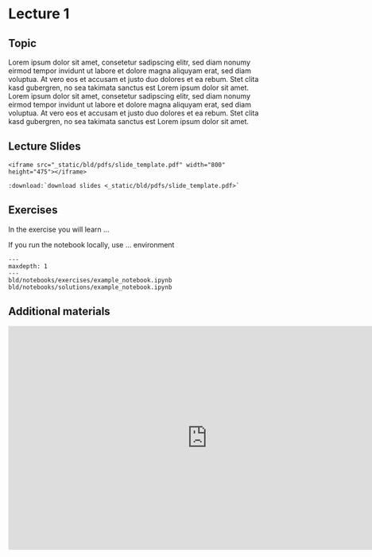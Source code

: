 # Lecture 1

## Topic

Lorem ipsum dolor sit amet, consetetur sadipscing elitr, sed diam nonumy eirmod tempor invidunt ut labore et dolore magna aliquyam erat, sed diam voluptua. At vero eos et accusam et justo duo dolores et ea rebum. Stet clita kasd gubergren, no sea takimata sanctus est Lorem ipsum dolor sit amet. Lorem ipsum dolor sit amet, consetetur sadipscing elitr, sed diam nonumy eirmod tempor invidunt ut labore et dolore magna aliquyam erat, sed diam voluptua. At vero eos et accusam et justo duo dolores et ea rebum. Stet clita kasd gubergren, no sea takimata sanctus est Lorem ipsum dolor sit amet.


## Lecture Slides

```{raw} html
<iframe src="_static/bld/pdfs/slide_template.pdf" width="800" height="475"></iframe>
```

```{eval-rst}
:download:`download slides <_static/bld/pdfs/slide_template.pdf>`
```

## Exercises

In the exercise you will learn ...

If you run the notebook locally, use ... environment

```{toctree}
---
maxdepth: 1
---
bld/notebooks/exercises/example_notebook.ipynb
bld/notebooks/solutions/example_notebook.ipynb
```


## Additional materials


<iframe width="800" height="450" src="https://www.youtube.com/embed/kCc8FmEb1nY" title="YouTube video player" frameborder="0" allow="accelerometer; autoplay; clipboard-write; encrypted-media; gyroscope; picture-in-picture; web-share" allowfullscreen></iframe>

